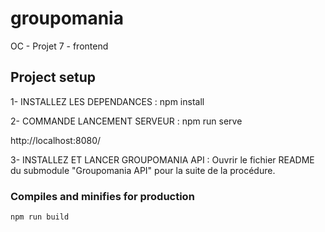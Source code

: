 # groupomania

OC - Projet 7 - frontend

## Project setup

1- INSTALLEZ LES DEPENDANCES :
npm install

2- COMMANDE LANCEMENT SERVEUR :
npm run serve

http://localhost:8080/

3- INSTALLEZ ET LANCER GROUPOMANIA API :
Ouvrir le fichier README du submodule "Groupomania API" pour la suite de la procédure.


### Compiles and minifies for production
```
npm run build
```